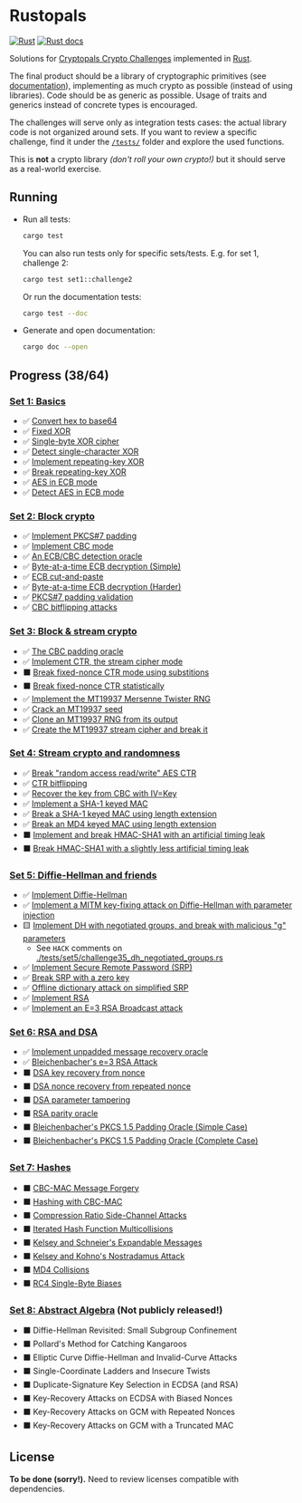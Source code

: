 # Rustopals

[![Rust](https://github.com/alvaro-cuesta/rustopals/actions/workflows/rust.yml/badge.svg)](https://github.com/alvaro-cuesta/rustopals/actions/workflows/rust.yml) [![Rust docs](https://img.shields.io/badge/Rust-docs-blue)](https://alvaro-cuesta.github.io/rustopals/rustopals/)

Solutions for [Cryptopals Crypto Challenges](https://cryptopals.com/)
implemented in [Rust](https://www.rust-lang.org/).

The final product should be a library of cryptographic primitives (see
[documentation](https://alvaro-cuesta.github.io/rustopals/rustopals/)),
implementing as much crypto as possible (instead of using libraries). Code
should be as generic as possible. Usage of traits and generics instead of
concrete types is encouraged.

The challenges will serve only as integration tests cases: the actual library
code is not organized around sets. If you want to review a specific challenge,
find it under the [`/tests/`](/tests/) folder and explore the used functions.

This is **not** a crypto library _(don't roll your own crypto!)_ but it should
serve as a real-world exercise.

## Running

- Run all tests:

    ```sh
    cargo test
    ```

    You can also run tests only for specific sets/tests. E.g. for set 1, challenge 2:

    ```sh
    cargo test set1::challenge2
    ```

    Or run the documentation tests:

    ```sh
    cargo test --doc
    ```

- Generate and open documentation:

    ```sh
    cargo doc --open
    ```

## Progress (38/64)

### [Set 1: Basics](https://cryptopals.com/sets/1)

- ✅ [Convert hex to base64](https://cryptopals.com/sets/1/challenges/1)
- ✅ [Fixed XOR](https://cryptopals.com/sets/1/challenges/2)
- ✅ [Single-byte XOR cipher](https://cryptopals.com/sets/1/challenges/3)
- ✅ [Detect single-character XOR](https://cryptopals.com/sets/1/challenges/4)
- ✅ [Implement repeating-key XOR](https://cryptopals.com/sets/1/challenges/5)
- ✅ [Break repeating-key XOR](https://cryptopals.com/sets/1/challenges/6)
- ✅ [AES in ECB mode](https://cryptopals.com/sets/1/challenges/7)
- ✅ [Detect AES in ECB mode](https://cryptopals.com/sets/1/challenges/8)

### [Set 2: Block crypto](https://cryptopals.com/sets/2)

- ✅ [Implement PKCS#7 padding](https://cryptopals.com/sets/2/challenges/9)
- ✅ [Implement CBC mode](https://cryptopals.com/sets/2/challenges/10)
- ✅ [An ECB/CBC detection oracle](https://cryptopals.com/sets/2/challenges/11)
- ✅ [Byte-at-a-time ECB decryption (Simple)](https://cryptopals.com/sets/2/challenges/12)
- ✅ [ECB cut-and-paste](https://cryptopals.com/sets/2/challenges/13)
- ✅ [Byte-at-a-time ECB decryption (Harder)](https://cryptopals.com/sets/2/challenges/14)
- ✅ [PKCS#7 padding validation](https://cryptopals.com/sets/2/challenges/15)
- ✅ [CBC bitflipping attacks](https://cryptopals.com/sets/2/challenges/16)

### [Set 3: Block & stream crypto](https://cryptopals.com/sets/3)

- ✅ [The CBC padding oracle](https://cryptopals.com/sets/3/challenges/17)
- ✅ [Implement CTR, the stream cipher mode](https://cryptopals.com/sets/3/challenges/18)
- ⬛ [Break fixed-nonce CTR mode using substitions](https://cryptopals.com/sets/3/challenges/19)
- ⬛ [Break fixed-nonce CTR statistically](https://cryptopals.com/sets/3/challenges/20)
- ✅ [Implement the MT19937 Mersenne Twister RNG](https://cryptopals.com/sets/3/challenges/21)
- ✅ [Crack an MT19937 seed](https://cryptopals.com/sets/3/challenges/22)
- ✅ [Clone an MT19937 RNG from its output](https://cryptopals.com/sets/3/challenges/23)
- ✅ [Create the MT19937 stream cipher and break it](https://cryptopals.com/sets/3/challenges/24)

### [Set 4: Stream crypto and randomness](https://cryptopals.com/sets/4)

- ✅ [Break "random access read/write" AES CTR](https://cryptopals.com/sets/4/challenges/25)
- ✅ [CTR bitflipping](https://cryptopals.com/sets/4/challenges/26)
- ✅ [Recover the key from CBC with IV=Key](https://cryptopals.com/sets/4/challenges/27)
- ✅ [Implement a SHA-1 keyed MAC](https://cryptopals.com/sets/4/challenges/28)
- ✅ [Break a SHA-1 keyed MAC using length extension](https://cryptopals.com/sets/4/challenges/29)
- ✅ [Break an MD4 keyed MAC using length extension](https://cryptopals.com/sets/4/challenges/30)
- ⬛ [Implement and break HMAC-SHA1 with an artificial timing leak](https://cryptopals.com/sets/4/challenges/31)
- ⬛ [Break HMAC-SHA1 with a slightly less artificial timing leak](https://cryptopals.com/sets/4/challenges/32)

### [Set 5: Diffie-Hellman and friends](https://cryptopals.com/sets/5)

- ✅ [Implement Diffie-Hellman](https://cryptopals.com/sets/5/challenges/33)
- ✅ [Implement a MITM key-fixing attack on Diffie-Hellman with parameter injection](https://cryptopals.com/sets/5/challenges/34)
- 🟨 [Implement DH with negotiated groups, and break with malicious "g" parameters](https://cryptopals.com/sets/5/challenges/35)
  - See `HACK` comments on [./tests/set5/challenge35_dh_negotiated_groups.rs](./tests/set5/challenge35_dh_negotiated_groups.rs)
- ✅ [Implement Secure Remote Password (SRP)](https://cryptopals.com/sets/5/challenges/36)
- ✅ [Break SRP with a zero key](https://cryptopals.com/sets/5/challenges/37)
- ✅ [Offline dictionary attack on simplified SRP](https://cryptopals.com/sets/5/challenges/38)
- ✅ [Implement RSA](https://cryptopals.com/sets/5/challenges/39)
- ✅ [Implement an E=3 RSA Broadcast attack](https://cryptopals.com/sets/5/challenges/40)

### [Set 6: RSA and DSA](https://cryptopals.com/sets/6)

- ✅ [Implement unpadded message recovery oracle](https://cryptopals.com/sets/6/challenges/41)
- ✅ [Bleichenbacher's e=3 RSA Attack](https://cryptopals.com/sets/6/challenges/42)
- ⬛ [DSA key recovery from nonce](https://cryptopals.com/sets/6/challenges/43)
- ⬛ [DSA nonce recovery from repeated nonce](https://cryptopals.com/sets/6/challenges/44)
- ⬛ [DSA parameter tampering](https://cryptopals.com/sets/6/challenges/45)
- ⬛ [RSA parity oracle](https://cryptopals.com/sets/6/challenges/46)
- ⬛ [Bleichenbacher's PKCS 1.5 Padding Oracle (Simple Case)](https://cryptopals.com/sets/6/challenges/47)
- ⬛ [Bleichenbacher's PKCS 1.5 Padding Oracle (Complete Case)](https://cryptopals.com/sets/6/challenges/48)

### [Set 7: Hashes](https://cryptopals.com/sets/7)

- ⬛ [CBC-MAC Message Forgery](https://cryptopals.com/sets/7/challenges/49)
- ⬛ [Hashing with CBC-MAC](https://cryptopals.com/sets/7/challenges/50)
- ⬛ [Compression Ratio Side-Channel Attacks](https://cryptopals.com/sets/7/challenges/51)
- ⬛ [Iterated Hash Function Multicollisions](https://cryptopals.com/sets/7/challenges/52)
- ⬛ [Kelsey and Schneier's Expandable Messages](https://cryptopals.com/sets/7/challenges/53)
- ⬛ [Kelsey and Kohno's Nostradamus Attack](https://cryptopals.com/sets/7/challenges/54)
- ⬛ [MD4 Collisions](https://cryptopals.com/sets/7/challenges/55)
- ⬛ [RC4 Single-Byte Biases](https://cryptopals.com/sets/7/challenges/56)

### [Set 8: Abstract Algebra](https://cryptopals.com/sets/8) (Not publicly released!)

- ⬛ Diffie-Hellman Revisited: Small Subgroup Confinement
- ⬛ Pollard's Method for Catching Kangaroos
- ⬛ Elliptic Curve Diffie-Hellman and Invalid-Curve Attacks
- ⬛ Single-Coordinate Ladders and Insecure Twists
- ⬛ Duplicate-Signature Key Selection in ECDSA (and RSA)
- ⬛ Key-Recovery Attacks on ECDSA with Biased Nonces
- ⬛ Key-Recovery Attacks on GCM with Repeated Nonces
- ⬛ Key-Recovery Attacks on GCM with a Truncated MAC

## License

**To be done (sorry!).** Need to review licenses compatible with dependencies.

